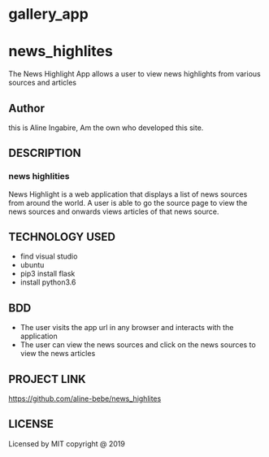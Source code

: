 # gallery_app
# news_highlites

The News Highlight App allows a user to view news highlights from various sources and articles
## Author
this is Aline Ingabire, Am the own who developed this site.
## DESCRIPTION
### news highlities
News Highlight is a web application that displays a list of news sources from around the world. A user is able to go the source page to view the news sources and onwards views articles of that news source. 

## TECHNOLOGY USED
* find visual studio
* ubuntu
* pip3 install flask
* install python3.6

  
## BDD
* The user visits the app url in any browser and interacts with the application
* The user can view the news sources and click on the news sources to view the news articles

## PROJECT LINK
   https://github.com/aline-bebe/news_highlites



## LICENSE
Licensed by MIT copyright @ 2019 
